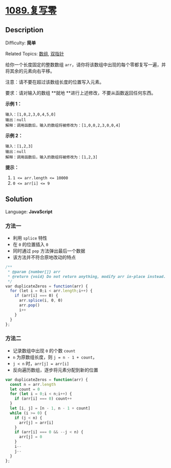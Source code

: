 # [1089.复写零](https://leetcode.cn/problems/duplicate-zeros/)

## Description

Difficulty: **简单**  

Related Topics: [数组](https://leetcode.cn/tag/array/), [双指针](https://leetcode.cn/tag/two-pointers/)


给你一个长度固定的整数数组 `arr`，请你将该数组中出现的每个零都复写一遍，并将其余的元素向右平移。

注意：请不要在超过该数组长度的位置写入元素。

要求：请对输入的数组 **就地 **进行上述修改，不要从函数返回任何东西。

**示例 1：**

```
输入：[1,0,2,3,0,4,5,0]
输出：null
解释：调用函数后，输入的数组将被修改为：[1,0,0,2,3,0,0,4]
```

**示例 2：**

```
输入：[1,2,3]
输出：null
解释：调用函数后，输入的数组将被修改为：[1,2,3]
```

**提示：**

1.  `1 <= arr.length <= 10000`
2.  `0 <= arr[i] <= 9`


## Solution

Language: **JavaScript**

### 方法一
- 利用 `splice` 特性
- 在 `0` 的位置插入 `0`
- 同时通过 `pop` 方法弹出最后一个数据
- 该方法并不符合原地改动的特点

```javascript
/**
 * @param {number[]} arr
 * @return {void} Do not return anything, modify arr in-place instead.
 */
var duplicateZeros = function(arr) {
  for (let i = 0;i < arr.length;i++) {
    if (arr[i] === 0) {
      arr.splice(i, 0, 0)
      arr.pop()
      i++
    }
  }
};
```

### 方法二
- 记录数组中出现 `0` 的个数 `count`
- `n` 为原数组长度，则 `j = n - 1 + count`，
- `j < n` 时，`arr[j] = arr[i]`
- 反向遍历数组，逐步将元素分配到新的位置

```js
var duplicateZeros = function(arr) {
  const n = arr.length
  let count = 0
  for (let i = 0;i < n;i++) {
    if (arr[i] === 0) count++
  }
  let [i, j] = [n - 1, n - 1 + count]
  while (i >= 0) {
    if (j < n) {
      arr[j] = arr[i]
    }
    if (arr[i] === 0 && --j < n) {
      arr[j] = 0
    }
    i--
    j--
  }
};
```

